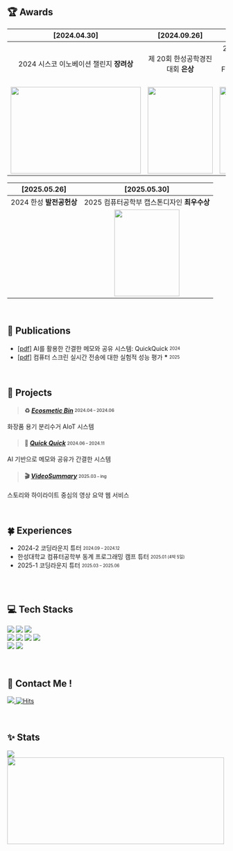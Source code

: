 <!--
**flsrinn/flsrinn** is a ✨ _special_ ✨ repository because its `README.md` (this file) appears on your GitHub profile.

Here are some ideas to get you started:

- 🔭 I’m currently working on ...
- 🌱 I’m currently learning ...
- 👯 I’m looking to collaborate on ...
- 🤔 I’m looking for help with ...
- 💬 Ask me about ...
- 📫 How to reach me: ...
- 😄 Pronouns: ...
- ⚡ Fun fact: ...
-->


## 🏆 Awards 
| [2024.04.30]  | [2024.09.26]  | [2024.11.27]  |  [2025.02.07]  |
|:-:|:-:|:-:|:-:|
| 2024 시스코 이노베이션 챌린지 **장려상**  | 제 20회 한성공학경진대회 **은상**  | 2024 SW중심대학 연합 SW FESTIVAL **최우수상**  | 제 11회 창의융합역량 경진대회 **금상**  |
| <img src="https://github.com/user-attachments/assets/f0fd0a5f-303f-4ed4-a189-da0233df046d" width="300px" height="200px"> |<img src="https://github.com/user-attachments/assets/c8588ad0-bb9f-4c6f-955c-1d402ad993a7" width="150px" height="200px"> | <img src="https://github.com/user-attachments/assets/6dd7d593-c731-4b35-a116-a3dcea67c180" width="130px" height="200px"> |<img src="https://github.com/user-attachments/assets/8e762f45-e674-4e83-b378-6ecb4cac36de" width="150px" height="200px"> |

| [2025.05.26]  | [2025.05.30]  | 
|:-:|:-:|
| 2024 한성 **발전공헌상**  | 2025 컴퓨터공학부 캡스톤디자인 **최우수상** |
|  | <img src="https://github.com/user-attachments/assets/11a4b68f-3f1d-484c-8aa0-33c5487f398b" width="150px" height="200px"> |

<br>

## 📝 Publications
* [[pdf]](https://github.com/user-attachments/files/20361207/AI.QuickQuick.pdf) AI를 활용한 간결한 메모와 공유 시스템: QuickQuick <sub><sup>2024</sup></sub>
* [[pdf]](https://github.com/user-attachments/files/21011152/default.pdf) 컴퓨터 스크린 실시간 전송에 대한 실험적 성능 평가 __*__ <sub><sup>2025</sup></sub>

<br>

## 🚀 Projects
> #### ♻️ [**_Ecosmetic Bin_**](https://github.com/HSU-REPLAY/Ecosmetic-Bin) <sub><sup>2024.04 – 2024.06</sup></sub>  
  화장품 용기 분리수거 AIoT 시스템

> #### 🧠 [**_Quick Quick_**](https://github.com/HwangCheese/QuickQuick) <sub><sup>2024.06 – 2024.11</sup></sub>  
  AI 기반으로 메모와 공유가 간결한 시스템

> #### 🎬 [**_VideoSummary_**](https://github.com/HwangCheese/VideoSummary) <sub><sup>2025.03 – ing</sup></sub>  
  스토리와 하이라이트 중심의 영상 요약 웹 서비스

<br>

## 🍀 Experiences 
- 2024-2 코딩라운지 튜터 <sub><sup>2024.09 – 2024.12</sup></sub>
- 한성대학교 컴퓨터공학부 동계 프로그래밍 캠프 튜터 <sub><sup>2025.01 (4박 5일)</sup></sub>
- 2025-1 코딩라운지 튜터 <sub><sup>2025.03 – 2025.06</sup></sub>

<br><br>

## 💻 Tech Stacks 
<img src="https://img.shields.io/badge/java-007396?style=flat&logo=java&logoColor=white"/> <img src="https://img.shields.io/badge/Flutter-02569B?style=flat&logo=flutter&logoColor=white"/>
<img src="https://img.shields.io/badge/mysql-4479A1?style=flat&logo=mysql&logoColor=white"><br> 
<img src="https://img.shields.io/badge/HTML5-E34F26?style=flat&logo=html5&logoColor=white"/>
<img src="https://img.shields.io/badge/CSS3-1572B6?style=flat&logo=css3&logoColor=white"/>
<img src="https://img.shields.io/badge/JavaScript-F7DF1E?style=flat&logo=javascript&logoColor=black"/>
<img src="https://img.shields.io/badge/Electron-47848F?style=style=flat&logo=Electron&logoColor=white">
<br>
<img src="https://img.shields.io/badge/Express-000000?style=flat&logo=Express&logoColor=white"/>
<img src="https://img.shields.io/badge/RaspberryPi-A22846?style=style=flat&logo=RaspberryPi&logoColor=white"> 
<br><br><br>

## 🙆 Contact Me !
<a href=mailto:wjsdkfls03@gmail.com> <img src="https://img.shields.io/badge/Gmail-EA4335?style=flat&logo=Gmail&logoColor=white&link=mailto:wjsdkfls03@gmail.com"> </a> [![Hits](https://hits.seeyoufarm.com/api/count/incr/badge.svg?url=http%3A%2F%2Fgithub.com%2Fflsrinn&count_bg=%23FFDE00&title_bg=%23FFCC17&icon=rabbitmq.svg&icon_color=%23FFFFFF&title=hits&edge_flat=false)](https://hits.seeyoufarm.com)
<br><br><br>

## ✨ Stats
<img src="https://github-readme-stats.vercel.app/api/top-langs/?username=flsrinn&layout=compact&bg_color=transparent,&title_color=000000&text_color=000000"/> <a href="https://github.com/devxb/gitanimals" >
<img
  src="https://render.gitanimals.org/farms/flsrinn"
  width="500"
  height="200"
/>
</a>

